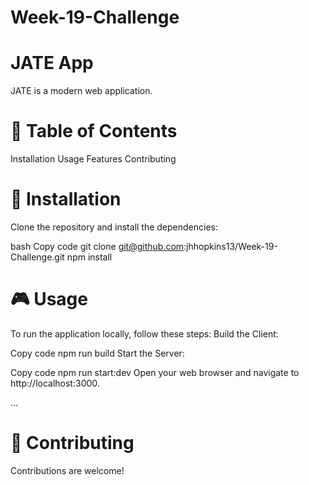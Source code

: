 # Week-19-Challenge

# JATE App

JATE is a modern web application.

# 📝 Table of Contents
Installation
Usage
Features
Contributing

# 🔧 Installation
Clone the repository and install the dependencies:

bash
Copy code
git clone git@github.com:jhhopkins13/Week-19-Challenge.git
npm install

# 🎮 Usage
To run the application locally, follow these steps:
Build the Client:

Copy code
npm run build
Start the Server:

Copy code
npm run start:dev
Open your web browser and navigate to http://localhost:3000.

...


# 🤝 Contributing
Contributions are welcome!







